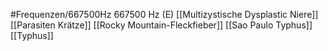 #Frequenzen/667500Hz
667500 Hz (E)
[[Multizystische Dysplastic Niere]]
[[Parasiten Krätze]]
[[Rocky Mountain-Fleckfieber]]
[[Sao Paulo Typhus]]
[[Typhus]]